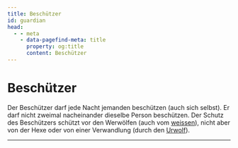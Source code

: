 ```yaml
---
title: Beschützer
id: guardian
head:
  - - meta
    - data-pagefind-meta: title
      property: og:title
      content: Beschützer
---
```

# Beschützer <TeamBadge team="Dorf" />

Der Beschützer darf jede Nacht jemanden beschützen (auch sich selbst). Er darf nicht zweimal nacheinander dieselbe Person beschützen. Der Schutz des Beschützers schützt vor den Werwölfen (auch vom [weissen](/rollen/weisser-werwolf)), nicht aber von der Hexe oder von einer Verwandlung (durch den [Urwolf](/rollen/urwolf)).

---
